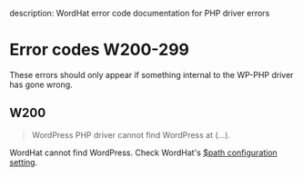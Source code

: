 description: WordHat error code documentation for PHP driver errors
# Error codes W200-299

These errors should only appear if something internal to the WP-PHP driver has gone wrong.

## W200
> WordPress PHP driver cannot find WordPress at (...).

WordHat cannot find WordPress. Check WordHat's [$path configuration setting](/configuration/settings.md).
